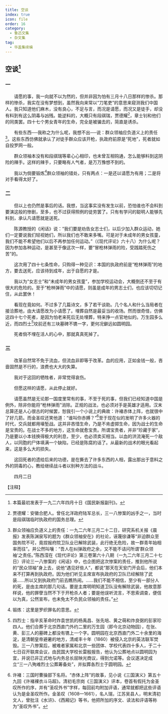 ```yaml
---
title: 空谈
index: true
icon: file
order: 16
category:
  - 鲁迅文集
  - 杂文集
tag:  
  - 华盖集续编
---
```


## 空谈[^①]

### 一

　　请愿的事，我一向就不以为然的，但并非因为怕有三月十八日那样的惨杀。那样的惨杀，我实在没有梦想到，虽然我向来常以“刀笔吏”的意思来窥测我们中国人。我只知道他们麻木，没有良心，不足与言，而况是请愿，而况又是徒手，却没有料到有这么阴毒与凶残。能逆料的，大概只有段祺瑞，贾德耀[^②]，章士钊和他们的同类罢。四十七个男女青年的生命，完全是被骗去的，简直是诱杀。

　　有些东西──我称之为什么呢，我想不出──说：群众领袖应负道义上的责任[^③]。这些东西仿佛就承认了对徒手群众应该开枪，执政府前原是“死地”，死者就如自投罗网一般。

　　群众领袖本没有和段祺瑞等辈心心相印，也未曾互相钩通，怎么能够料到这阴险的辣手。这样的辣手，只要略有人气者，是万万豫想不到的。

　　我以为倘要锻炼[^④]群众领袖的错处，只有两点：一是还以请愿为有用；二是将对手看得太好了。

### 二

　　但以上也仍然是事后的话。我想，当这事实没有发生以前，恐怕谁也不会料到要演这般的惨剧，至多，也不过获得照例的徒劳罢了。只有有学问的聪明人能够先料到，承认凡请愿就是送死。

　　陈源教授的《闲话》说：“我们要是劝告女志士们，以后少加入群众运动，她们一定要说我们轻视她们，所以我们也不敢来多嘴。可是对于未成年的男女孩童，我们不能不希望他们以后不再参加任何运动。”（《现代评论》六十八）为什么呢？因为参加各种运动，是甚至于像这次一样，要“冒枪林弹雨的险，受践踏死伤之苦”的。

　　这次用了四十七条性命，只购得一种见识：本国的执政府前是“枪林弹雨”的地方，要去送死，应该待到成年，出于自愿的才是。

　　我以为“女志士”和“未成年的男女孩童”，参加学校运动会，大概倒还不至于有很大的危险的。至于“枪林弹雨”中的请愿，则虽是成年的男志士们，也应该切切记住，从此罢休！

　　看现在竟如何。不过多了几篇诗文，多了若干谈助。几个名人和什么当局者在接洽葬地，由大请愿改为小请愿了。埋葬自然是最妥当的收场。然而很奇怪，仿佛这四十七个死者，是因为怕老来死后无处埋葬，特来挣一点官地似的。万生园多么近，而四烈士[^⑤]坟前还有三块墓碑不镌一字，更何况僻远如圆明园。

　　死者倘不埋在活人的心中，那就真真死掉了。

### 三

　　改革自然常不免于流血，但流血非即等于改革。血的应用，正如金钱一般，吝啬固然是不行的，浪费也大大的失算。

　　我对于这回的牺牲者，非常觉得哀伤。

　　但愿这样的请愿，从此停止就好。

　　请愿虽然是无论那一国度里常有的事，不至于死的事，但我们已经知道中国是例外，除非你能将“枪林弹雨”消除。正规的战法，也必须对手是英雄才适用。汉末总算还是人心很古的时候罢，恕我引一个小说上的典故：许褚赤体上阵，也就很中了好几箭。而金圣叹还笑他道：“谁叫你赤膊？”[^⑥]至于现在似的发明了许多火器的时代，交兵就都用壕堑战。这并非吝惜生命，乃是不肯虚掷生命，因为战士的生命是宝贵的。在战士不多的地方，这生命就愈宝贵。所谓宝贵者，并非“珍藏于家”，乃是要以小本钱换得极大的利息，至少，也必须卖买相当。以血的洪流淹死一个敌人，以同胞的尸体填满一个缺陷，已经是陈腐的话了。从最新的战术的眼光看起来，这是多么大的损失。

　　这回死者的遗给后来的功德，是在撕去了许多东西的人相，露出那出于意料之外的阴毒的心，教给继续战斗者以别种方法的战斗。

　　四月二日

【注释】

[^①]:本篇最初发表于一九二六年四月十日《国民新报副刊》。

[^②]:贾德耀：安徽合肥人。曾任北洋政府陆军总长，三一八惨案的凶手之一，当时是段祺瑞临时执政府的国务总理。

[^③]:群众领袖应负道义上的责任：一九二六年三月二十二日，研究系机关报《晨报》发表陈渊泉写的题为《群众领袖安在》的社论，诬蔑徐谦等“非迫群众至国务院不可，竟捏报府院卫队业已解除武装，此行绝无危险，故一群青年始相率而往”。并公然叫嚷：“吾人在纠弹政府之余，又不能不诘问所谓‘群众领袖’之责任。”陈西滢在《现代评论》第三卷第六十八期（一九二六年三月二十七日）评论三一八惨案的《闲话》中，也企图把这次惨案的责任，推到他所说的“民众领袖”身上去，说他“遇见好些人”，都说“那天在天安门开会后，他们本来不打算再到执政府。因为他们听见主席宣布执政府的卫队已经解除了武装……所以又到执政府门前去瞧热闹。……我们不能不相信，至少有一部分人的死，是由主席的那几句话。要是主席明明知道卫队没有解除武装，他故意那样说，他的罪孽当然不下于开枪杀人者；要是他误听流言，不思索调查，便信以为真，公然宣布，也未免太不负民众领袖的责任。”

[^④]:锻炼：这里是罗织罪名的意思。

[^⑤]:四烈士：指辛亥革命时炸袁世凯的杨禹昌、张先培、黄之萌和炸良弼的彭家珍四人。他们合葬于北京西直门外约二里的万生园（即今北京动物园），在张、黄、彭三人的墓碑上都没有镌上一个字。圆明园在北京西直门外二十余里的海淀，是清朝皇帝避暑的地方，清咸丰十年（1860）被侵入北京的英法联军焚毁。三一八惨案后，被难者家属和北京一些团体、学校代表四十多人，于二十七日召开联席会议，由民国大学校长雷殷报告，他认为公葬地点以圆明园为宜，并说已非正式地与内务总长屈映光商议，得到允诺等。会议遂决定成立“三一八殉难烈士公葬筹备处”，并拟葬各烈士于圆明园。

[^⑥]:许褚：三国时曹操部下名将。“赤体上阵”的故事，见小说《三国演义》第五十九回《许褚裸衣斗马超》。清初毛宗岗《三国演义》评本，卷首有假托为金圣叹所作的序，并有“圣叹外书”字样，每回前均附加评语，通常就都把这些评语认为是金圣叹所作。金圣叹（1608—1661），名人瑞，江苏吴县人，明末清初文人，曾批注《水浒》、《西厢记》等书，他把所加的序文、读法和评语等称为“圣叹外书”。
